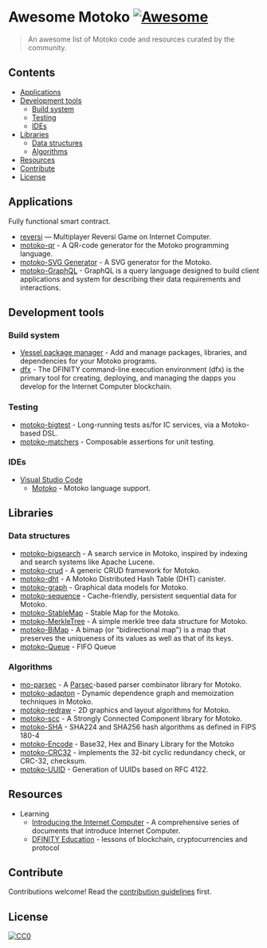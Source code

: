# Awesome Motoko [![Awesome](https://awesome.re/badge.svg)](https://awesome.re)

> An awesome list of Motoko code and resources curated by the community.


## Contents

- [Applications](#applications)
- [Development tools](#development-tools)
  - [Build system](#build-system)
  - [Testing](#testing)
  - [IDEs](#ides)
- [Libraries](#libraries)
  - [Data structures](#data-structures)
  - [Algorithms](#algorithms)
- [Resources](#resources)
- [Contribute](#contribute)
- [License](#license)


## Applications

Fully functional smart contract.

- [reversi](https://github.com/ninegua/reversi) — Multiplayer Reversi Game on Internet Computer.
- [motoko-qr](https://github.com/enzoh/motoko-qr) - A QR-code generator for the Motoko programming language.
- [motoko-SVG Generator](https://github.com/aviate-labs/svg.mo) - A SVG generator for the Motoko.
- [motoko-GraphQL](https://github.com/aviate-labs/graphql.mo) - GraphQL is a query language designed to build client applications and system for describing their data requirements and interactions.

## Development tools

### Build system

- [Vessel package manager](https://github.com/dfinity/vessel) - Add and manage packages, libraries, and dependencies for your Motoko programs.
- [dfx](https://github.com/dfinity/sdk/tree/master/src/dfx) - The DFINITY command-line execution environment (dfx) is the primary tool for creating, deploying, and managing the dapps you develop for the Internet Computer blockchain.

### Testing

- [motoko-bigtest](https://github.com/matthewhammer/motoko-bigtest) - Long-running tests as/for IC services, via a Motoko-based DSL.
- [motoko-matchers](https://github.com/kritzcreek/motoko-matchers) - Composable assertions for unit testing.

### IDEs

- [Visual Studio Code](https://code.visualstudio.com/)
  - [Motoko](https://marketplace.visualstudio.com/items?itemName=dfinity-foundation.vscode-motoko) - Motoko language support.

## Libraries

### Data structures

- [motoko-bigsearch](https://github.com/matthewhammer/motoko-sequence/blob/master/service/BigSearch.mo) - A search service in Motoko, inspired by indexing and search systems like Apache Lucene.
- [motoko-crud](https://github.com/matthewhammer/motoko-crud) - A generic CRUD framework for Motoko.
- [motoko-dht](https://github.com/enzoh/motoko-dht) - A Motoko Distributed Hash Table (DHT) canister.
- [motoko-graph](https://github.com/matthewhammer/motoko-graph) - Graphical data models for Motoko.
- [motoko-sequence](https://github.com/matthewhammer/motoko-sequence) - Cache-friendly, persistent sequential data for Motoko.
- [motoko-StableMap](https://github.com/mix-labs/StableMap) - Stable Map for the Motoko.
- [motoko-MerkleTree](https://github.com/nomeata/motoko-merkle-tree) - A simple merkle tree data structure for Motoko.
- [motoko-BiMap](https://github.com/aviate-labs/bimap.mo) - A bimap (or "bidirectional map") is a map that preserves the uniqueness of its values as well as that of its keys.
- [motoko-Queue](https://github.com/aviate-labs/queue.mo) - FIFO Queue


### Algorithms

- [mo-parsec](https://github.com/crusso/mo-parsec) - A [Parsec](https://hackage.haskell.org/package/parsec)-based parser combinator library for Motoko.
- [motoko-adapton](https://github.com/matthewhammer/motoko-adapton) - Dynamic dependence graph and memoization techniques in Motoko.
- [motoko-redraw](https://github.com/matthewhammer/motoko-redraw) - 2D graphics and layout algorithms for Motoko.
- [motoko-scc](https://github.com/nomeata/motoko-scc) - A Strongly Connected Component library for Motoko.
- [motoko-SHA](https://github.com/aviate-labs/crypto.mo) - SHA224 and SHA256 hash algorithms as defined in FIPS 180-4
- [motoko-Encode](https://github.com/aviate-labs/encoding.mo) - Base32, Hex and Binary Library for the Motoko
- [motoko-CRC32](https://github.com/aviate-labs/hash.mo) - implements the 32-bit cyclic redundancy check, or CRC-32, checksum.
- [motoko-UUID](https://github.com/aviate-labs/uuid.mo) - Generation of UUIDs based on RFC 4122.


## Resources

- Learning
  - [Introducing the Internet Computer](https://smartcontracts.org/docs/introduction/welcome.html) - A comprehensive series of documents that introduce Internet Computer.
  - [DFINITY Education](https://github.com/orgs/DFINITY-Education/repositories) - lessons of blockchain, cryptocurrencies and protocol

## Contribute

Contributions welcome! Read the [contribution guidelines](contributing.md) first.

## License

[![CC0](https://licensebuttons.net/p/zero/1.0/88x31.png)](https://creativecommons.org/publicdomain/zero/1.0/)
